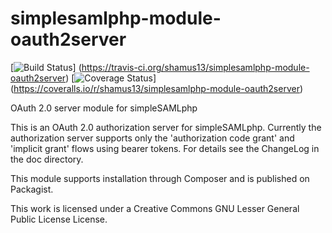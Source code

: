 simplesamlphp-module-oauth2server
=========================
[![Build Status](https://travis-ci.org/shamus13/simplesamlphp-module-oauth2server.svg?branch=master)]
(https://travis-ci.org/shamus13/simplesamlphp-module-oauth2server) [![Coverage Status](https://img.shields.io/coveralls/shamus13/simplesamlphp-module-oauth2server.svg)] 
(https://coveralls.io/r/shamus13/simplesamlphp-module-oauth2server)

OAuth 2.0 server module for simpleSAMLphp

This is an OAuth 2.0 authorization server for simpleSAMLphp. Currently the authorization server supports only the
'authorization code grant' and 'implicit grant' flows using bearer tokens. For details see the ChangeLog in the doc directory.

This module supports installation through Composer and is published on Packagist.

This work is licensed under a Creative Commons GNU Lesser General Public License License.


